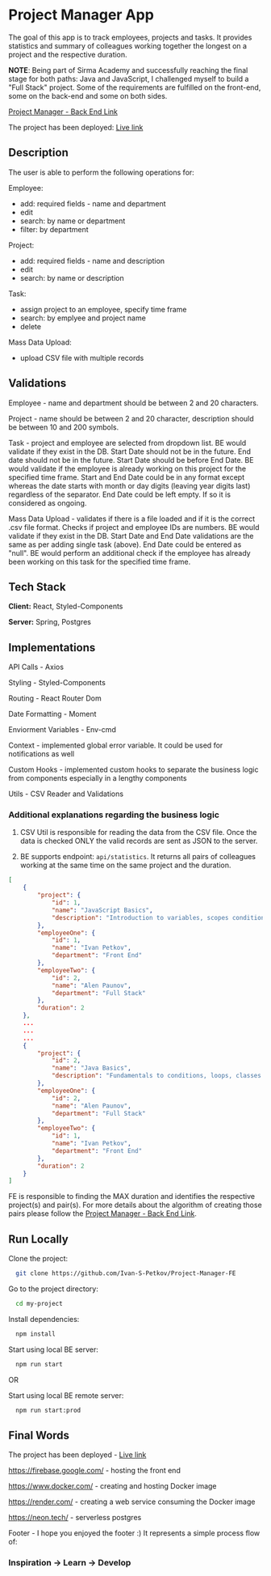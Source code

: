 
# Project Manager App

The goal of this app is to track employees, projects and tasks. It provides statistics and summary of colleagues working together the longest on a project and the respective duration.

 **NOTE**: 
 Being part of Sirma Academy and successfully reaching the final stage for both paths: Java and JavaScript, I challenged myself to build a "Full Stack" project. Some of the requirements are fulfilled on the front-end, some on the back-end and some on both sides.

[Project Manager - Back End Link](https://github.com/Ivan-S-Petkov/Project-Manager-BE)

The project has been deployed: [Live link](https://project-manager-6ccf3.web.app/)

## Description

The user is able to perform the following operations for:

Employee:
 - add: required fields - name and department
 - edit
 - search: by name or department
 - filter: by department

Project:
 - add: required fields - name and description
 - edit
 - search: by name or description

Task:
 - assign project to an employee, specify time frame
 - search: by emplyee and project name
 - delete

Mass Data Upload:
 - upload CSV file with multiple records


## Validations

 Employee - name and department should be between 2 and 20 characters.

 Project - name should be between 2 and 20 character, description should be between 10 and 200 symbols.

 Task - project and employee are selected from dropdown list. BE would validate if they exist in the DB. Start Date should not be in the future. End date should not be in the future. Start Date should be before End Date. BE would validate if the employee is already working on this project for the specified time frame. Start and End Date could be in any format except whereas the date starts with month or day digits (leaving year digits last) regardless of the separator. End Date could be left empty. If so it is considered as ongoing.

 Mass Data Upload - validates if there is a file loaded and if it is the correct .csv file format. Checks if project and employee IDs are numbers. BE would validate if they exist in the DB. Start Date and End Date validations are the same as per adding single task (above). End Date could be entered as "null". BE would perform an additional check if the employee has already been working on this task for the specified time frame.


## Tech Stack

**Client:** React, Styled-Components

**Server:** Spring, Postgres

## Implementations

API Calls - Axios

Styling - Styled-Components

Routing - React Router Dom

Date Formatting - Moment

Enviorment Variables - Env-cmd

Context - implemented global error variable. It could be used for notifications as well

Custom Hooks - implemented custom hooks to separate the business logic from components especially in a lengthy components

Utils - CSV Reader and Validations


### Additional explanations regarding the business logic 
1. CSV Util is responsible for reading the data from the CSV file. Once the data is checked ONLY the valid records are sent as JSON to the server.

2. BE supports endpoint: `api/statistics`. It returns all pairs of colleagues working at the same time on the same project and the duration. 
``` JSON
[
    {
        "project": {
            "id": 1,
            "name": "JavaScript Basics",
            "description": "Introduction to variables, scopes conditions, loops, functions and classes."
        },
        "employeeOne": {
            "id": 1,
            "name": "Ivan Petkov",
            "department": "Front End"
        },
        "employeeTwo": {
            "id": 2,
            "name": "Alen Paunov",
            "department": "Full Stack"
        },
        "duration": 2
    },
    ...
    ...
    ...
    {
        "project": {
            "id": 2,
            "name": "Java Basics",
            "description": "Fundamentals to conditions, loops, classes and methods."
        },
        "employeeOne": {
            "id": 2,
            "name": "Alen Paunov",
            "department": "Full Stack"
        },
        "employeeTwo": {
            "id": 1,
            "name": "Ivan Petkov",
            "department": "Front End"
        },
        "duration": 2
    }
] 
```

FE is responsible to finding the MAX duration and identifies the respective project(s) and pair(s). For more details about the algorithm of creating those pairs please follow the [Project Manager - Back End Link](https://github.com/Ivan-S-Petkov/Project-Manager-BE). 


## Run Locally

Clone the project:

```bash
  git clone https://github.com/Ivan-S-Petkov/Project-Manager-FE
```

Go to the project directory:

```bash
  cd my-project
```

Install dependencies:

```bash
  npm install
```

Start using local BE server: 

```bash
  npm run start
```

OR

Start using local BE remote server:

```bash
  npm run start:prod
```


## Final Words

The project has been deployed - [Live link](https://project-manager-6ccf3.web.app/)

https://firebase.google.com/ - hosting the front end

https://www.docker.com/ - creating and hosting Docker image

https://render.com/ - creating a web service consuming the Docker image

https://neon.tech/ - serverless postgres

Footer - I hope you enjoyed the footer :) It represents a simple process flow of: 

### Inspiration &rarr; Learn &rarr; Develop

